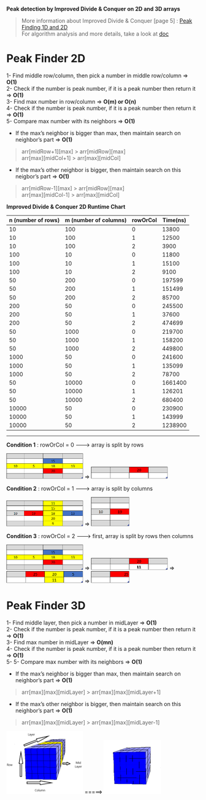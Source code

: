 **Peak detection by Improved Divide & Conquer on 2D and 3D arrays**<br>
>More information about Improved Divide & Conquer [page 5] : [Peak Finding 1D and 2D](https://ocw.mit.edu/courses/electrical-engineering-and-computer-science/6-006-introduction-to-algorithms-fall-2011/lecture-videos/MIT6_006F11_lec01.pdf)<br>
>For algorithm analysis and more details, take a look at [doc](docs/PeakFinder.pdf)

# Peak Finder 2D

1- Find middle row/column, then pick a number in middle row/column  => **O(1)**<br>
2- Check if the number is peak number, if it is a peak number then return it => **O(1)**<br>
3- Find max number in row/column => **O(m) or O(n)**<br>
4- Check if the number is peak number, if it is a peak number then return it => **O(1)**<br>
5- Compare max number with its neighbors => **O(1)** 
- If the max’s neighbor is bigger than max, then maintain search on neighbor’s part => **O(1)**<br>

> arr[midRow+1][max] > arr[midRow][max]<br>
> arr[max][midCol+1] > arr[max][midCol]

- If the max’s other neighbor is bigger, then maintain search on this neigbor’s part => **O(1)**<br>

> arr[midRow-1][max] > arr[midRow][max]<br>
> arr[max][midCol-1] > arr[max][midCol]<br>

**Improved Divide & Conquer 2D Runtime Chart**<br>

| n (number of rows) | m (number of columns) | rowOrCol | Time(ns) |
| ------------------ | --------------------- | -------- | -------- |
| 10                 | 100                   | 0        | 13800    |
| 10                 | 100                   | 1        | 12500    |
| 10                 | 100                   | 2        | 3900     |
| 100                | 10                    | 0        | 11800    |
| 100                | 10                    | 1        | 15100    |
| 100                | 10                    | 2        | 9100     |
| 50                 | 200                   | 0        | 197599   |
| 50                 | 200                   | 1        | 151499   |
| 50                 | 200                   | 2        | 85700    |
| 200                | 50                    | 0        | 245500   |
| 200                | 50                    | 1        | 37600    |
| 200                | 50                    | 2        | 474699   |
| 50                 | 1000                  | 0        | 219700   |
| 50                 | 1000                  | 1        | 158200   |
| 50                 | 1000                  | 2        | 449800   |
| 1000               | 50                    | 0        | 241600   |
| 1000               | 50                    | 1        | 135099   |
| 1000               | 50                    | 2        | 78700    |
| 50                 | 10000                 | 0        | 1661400  |
| 50                 | 10000                 | 1        | 126201   |
| 50                 | 10000                 | 2        | 680400   |
| 10000              | 50                    | 0        | 230900   |
| 10000              | 50                    | 1        | 143999   |
| 10000              | 50                    | 2        | 1238900  |

---

**Condition 1** : rowOrCol = 0 ---> array is split by rows

<p float="left">
  <img src="images/rowOrCol0_0.png" alt="rowOrCol0" style="width:200px;">
  =>
  <img src="images/rowOrCol0_1.png" alt="rowOrCol0" style="width:200px;">
</p>

**Condition 2** : rowOrCol = 1 ---> array is split by columns

<p float="left">
  <img src="images/rowOrCol1_0.png" alt="rowOrCol1" style="width:200px;">
  =>
  <img src="images/rowOrCol1_1.png" alt="rowOrCol1" style="width:100px;">
</p>

**Condition 3** : rowOrCol = 2 ---> first, array is split by rows then columns

<p float="left">
  <img src="images/rowOrCol2_0.png" alt="rowOrCol2" style="width:200px;">
  =>
  <img src="images/rowOrCol2_1.png" alt="rowOrCol2" style="width:200px;">
  =>
  <img src="images/rowOrCol2_2.png" alt="rowOrCol2" style="width:200px;">
  =>
  <img src="images/rowOrCol2_3.png" alt="rowOrCol2" style="width:100px;">
</p>


# Peak Finder 3D

1- Find middle layer, then pick a number in midLayer => **O(1)**<br>
2- Check if the number is peak number, if it is a peak number then return it => **O(1)**<br>
3- Find max number in midLayer => **O(mn)**<br>
4- Check if the number is peak number, if it is a peak number then return it => **O(1)**<br>
5- 5-	Compare max number with its neighbors => **O(1)**
 - If the max’s neighbor is bigger than max, then maintain search on neighbor’s part => **O(1)**
>arr[max][max][midLayer] > arr[max][max][midLayer+1] 

 - If the max’s other neighbor is bigger, then maintain search on this neighbor’s part => **O(1)**
>arr[max][max][midLayer] > arr[max][max][midLayer-1] 

<p float="left">
  <img src="images/3d_0.png" alt="3d" style="width:200px;">
  =====>
  <img src="images/3d_1.png" alt="3d" style="width:150px;">
</p>
